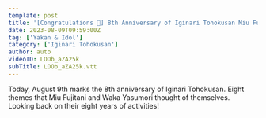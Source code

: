 ```yaml
---
template: post
title: '[Congratulations 🎊] 8th Anniversary of Iginari Tohokusan Miu Fujitani and Waka Yasumori Look Back on 8 Themes Shocking (part 1)'
date: 2023-08-09T09:59:00Z
tag: ['Yakan & Idol']
category: ['Iginari Tohokusan']
author: auto 
videoID: LOOb_aZA25k
subTitle: LOOb_aZA25k.vtt
---
```

Today, August 9th marks the 8th anniversary of Iginari Tohokusan. Eight themes that Miu Fujitani and Waka Yasumori thought of themselves. Looking back on their eight years of activities!